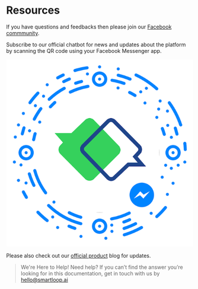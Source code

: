 # Resources

If you have questions and feedbacks then please join our [Facebook commmunity](https://www.facebook.com/groups/recime).

Subscribe to our official chatbot for news and updates about the platform by scanning the QR code using your Facebook Messenger app.

![](./smartloop-qrcode.png)




Please also check out our [official product](https://blog.recime.io/) blog for updates. 

>
> We're Here to Help!
> Need help? If you can’t find the answer you’re looking for in this documentation, get in touch with us by [hello@smartloop.ai](mailto:hello@smartloop.ai>)
